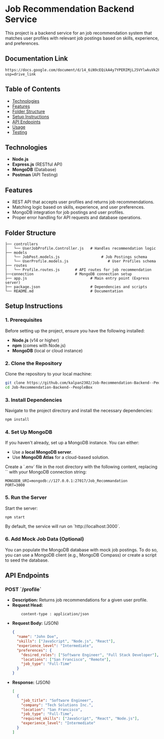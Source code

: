 
# Job Recommendation Backend Service

This project is a backend service for an  job recommendation system that matches user profiles with relevant job postings based on skills, experience, and preferences.

## Documentation Link
```
https://docs.google.com/document/d/14_6iN9cEQikA4y7YPERIMjLJ5VYlwkuVk2Frjf2IFB4/edit?usp=drive_link
```

## Table of Contents
- [Technologies](#technologies)
- [Features](#features)
- [Folder Structure](#folder-structure)
- [Setup Instructions](#setup-instructions)
- [API Endpoints](#api-endpoints)
- [Usage](#usage)
- [Testing](#testing)
  
## Technologies
- **Node.js**
- **Express.js** (RESTful API)
- **MongoDB** (Database)
- **Postman** (API Testing)

## Features
- REST API that accepts user profiles and returns job recommendations.
- Matching logic based on skills, experience, and user preferences.
- MongoDB integration for job postings and user profiles.
- Proper error handling for API requests and database operations.

## Folder Structure
```
├── controllers
│   └── UserJobProfile.Controller.js   # Handles recommendation logic
├── models
│   └── JobPost.models.js                   # Job Postings schema
│   └── UserProfile.models.js                  # User Profiles schema
├── routes
│   └── Profile.routes.js       # API routes for job recommendation
├──connection                   # MongoDB connection setup         
├── app.js                             # Main entry point (Express server)
├── package.json                       # Dependencies and scripts
└── README.md                          # Documentation
```

## Setup Instructions

### 1. Prerequisites
Before setting up the project, ensure you have the following installed:
- **Node.js** (v14 or higher)
- **npm** (comes with Node.js)
- **MongoDB** (local or cloud instance)

### 2. Clone the Repository
Clone the repository to your local machine:
```bash
git clone https://github.com/kalpan2302/Job-Recommendation-Backend--PeopleBox.git
cd Job-Recommendation-Backend--PeopleBox
```

### 3. Install Dependencies
Navigate to the project directory and install the necessary dependencies:
```bash
npm install
```

### 4. Set Up MongoDB
If you haven't already, set up a MongoDB instance. You can either:
- Use a **local MongoDB server**.
- Use **MongoDB Atlas** for a cloud-based solution.

Create a \`.env\` file in the root directory with the following content, replacing \`<your-mongodb-uri>\` with your MongoDB connection string:
```
MONGODB_URI=mongodb://127.0.0.1:27017/Job_Recommandation
PORT=3000
```

### 5. Run the Server
Start the server:
```bash
npm start
```

By default, the service will run on \`http://localhost:3000\`.

### 6. Add Mock Job Data (Optional)
You can populate the MongoDB database with mock job postings. To do so, you can use a MongoDB client (e.g., MongoDB Compass) or create a script to seed the database.

## API Endpoints

### POST \`/profile\`
- **Description:** Returns job recommendations for a given user profile.
- **Request Head:**
    ```
        content-type : application/json
    ```
- **Request Body:** (JSON)
    ```json
    {
      "name": "John Doe",
      "skills": ["JavaScript", "Node.js", "React"],
      "experience_level": "Intermediate",
      "preferences": {
        "desired_roles": ["Software Engineer", "Full Stack Developer"],
        "locations": ["San Francisco", "Remote"],
        "job_type": "Full-Time"
      }
    }
    ```
- **Response:** (JSON)
    ```json
    [
      {
        "job_title": "Software Engineer",
        "company": "Tech Solutions Inc.",
        "location": "San Francisco",
        "job_type": "Full-Time",
        "required_skills": ["JavaScript", "React", "Node.js"],
        "experience_level": "Intermediate"
      }
    ]
    ```

